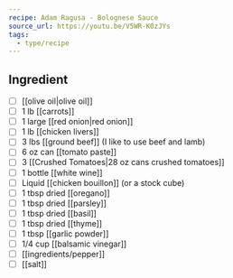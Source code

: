 ```yaml
---
recipe: Adam Ragusa - Bolognese Sauce
source_url: https://youtu.be/V5WR-K0zJYs
tags:
  - type/recipe
---
```


## Ingredient

- [ ] [[olive oil|olive oil]]
- [ ] 1 lb [[carrots]]
- [ ] 1 large [[red onion|red onion]]
- [ ] 1 lb [[chicken livers]]
- [ ] 3 lbs [[ground beef]] (I like to use beef and lamb)
- [ ] 6 oz can [[tomato paste]]
- [ ] 3 [[Crushed Tomatoes|28 oz cans crushed tomatoes]]
- [ ] 1 bottle [[white wine]]
- [ ] Liquid [[chicken bouillon]] (or a stock cube)
- [ ] 1 tbsp dried [[oregano]]
- [ ] 1 tbsp dried [[parsley]]
- [ ] 1 tbsp dried [[basil]]
- [ ] 1 tbsp dried [[thyme]]
- [ ] 1 tbsp [[garlic powder]]
- [ ] 1/4 cup [[balsamic vinegar]]
- [ ] [[ingredients/pepper]]
- [ ] [[salt]]
